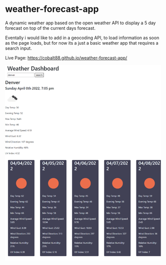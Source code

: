 # weather-forecast-app
A dynamic weather app based on the open weather API to display a 5 day forecast on top of the current days forecast. 

Eventally i would like to add in a geocoding API, to load information as soon as the page loads, but for now its a just a basic weather app that requires a search input. 

Live Page: https://cobalt88.github.io/weather-forecast-app/


![alt text](/images/screenshot.png)
